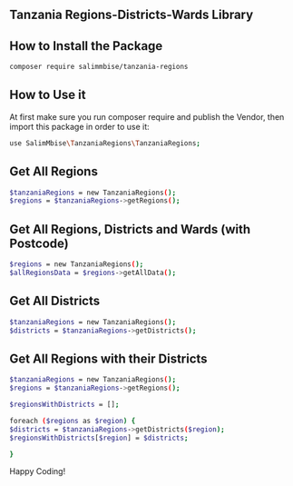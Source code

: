## Tanzania Regions-Districts-Wards Library


## How to Install the Package

```bash
composer require salimmbise/tanzania-regions
````

## How to Use it 
At first make sure you run composer require and publish the Vendor,
then import this package in order to use it:

```bash
use SalimMbise\TanzaniaRegions\TanzaniaRegions; 
```

## Get All Regions

```bash
$tanzaniaRegions = new TanzaniaRegions();
$regions = $tanzaniaRegions->getRegions();
```

## Get All Regions, Districts and Wards (with Postcode)

```bash
$regions = new TanzaniaRegions();
$allRegionsData = $regions->getAllData();
```

## Get All Districts

```bash
$tanzaniaRegions = new TanzaniaRegions();
$districts = $tanzaniaRegions->getDistricts();
```

## Get All Regions with their Districts
```bash
$tanzaniaRegions = new TanzaniaRegions();
$regions = $tanzaniaRegions->getRegions();

$regionsWithDistricts = [];

foreach ($regions as $region) {
$districts = $tanzaniaRegions->getDistricts($region);
$regionsWithDistricts[$region] = $districts;

}
```


Happy Coding! 
